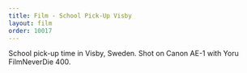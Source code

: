 ```yaml
---
title: Film - School Pick-Up Visby
layout: film
order: 10017
---
```


School pick-up time in Visby, Sweden. Shot on Canon AE-1 with Yoru FilmNeverDie 400.
